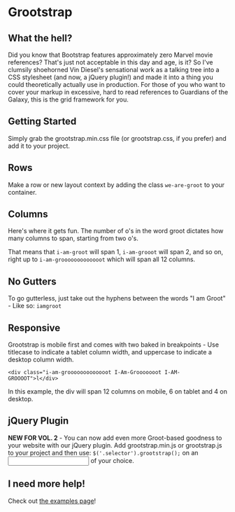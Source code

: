 # Grootstrap

## What the hell?
Did you know that Bootstrap features approximately zero Marvel movie references? That's just not acceptable in this day and age, is it? So I've clumsily shoehorned Vin Diesel's sensational work as a talking tree into a CSS stylesheet (and now, a jQuery plugin!) and made it into a thing you could theoretically actually use in production. For those of you who want to cover your markup in excessive, hard to read references to Guardians of the Galaxy, this is the grid framework for you. 

## Getting Started
Simply grab the grootstrap.min.css file (or grootstrap.css, if you prefer) and add it to your project. 

## Rows
Make a row or new layout context by adding the class `we-are-groot` to your container. 

## Columns
Here's where it gets fun. The number of o's in the word groot dictates how many columns to span, starting from two o's.

That means that `i-am-groot` will span 1, `i-am-grooot` will span 2, and so on, right up to `i-am-grooooooooooooot` which will span all 12 columns.

## No Gutters
To go gutterless, just take out the hyphens between the words "I am Groot" - Like so: `iamgroot`

## Responsive
Grootstrap is mobile first and comes with two baked in breakpoints - Use titlecase to indicate a tablet column width, and uppercase to indicate a desktop column width.

```<div class="i-am-grooooooooooooot I-Am-Grooooooot I-AM-GROOOOT">l</div>```

In this example, the div will span 12 columns on mobile, 6 on tablet and 4 on desktop. 

## jQuery Plugin
**NEW FOR VOL. 2** - You can now add even more Groot-based goodness to your website with our jQuery plugin. Add grootstrap.min.js or grootstrap.js to your project and then use: `$('.selector').grootstrap();` on an <input> of your choice. 

## I need more help!

Check out [the examples page](https://newnab.github.io/grootstrap/)!
